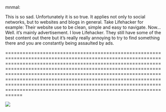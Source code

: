 <!--
id: 266950794
link: http://tumblr.atmos.org/post/266950794/mnmal-this-is-so-sad-unfortunately-it-is-so
slug: mnmal-this-is-so-sad-unfortunately-it-is-so
date: Wed Dec 02 2009 17:12:39 GMT-0800 (PST)
publish: 2009-12-02
tags: 
title: mnmal:

This is so sad. Unfortunately it is so true.
It applies not only to social networks, but to websites and blogs in general. Take Lifehacker for example: Their website use to be clean, simple and easy to navigate. Now… Well. it’s mainly advertisement.
I love Lifehacker. They still have some of the best content out there but it’s really really annoying to try to find something there and you are constantly being assaulted by ads.

-->


mnmal:

This is so sad. Unfortunately it is so true.
It applies not only to social networks, but to websites and blogs in general. Take Lifehacker for example: Their website use to be clean, simple and easy to navigate. Now… Well. it’s mainly advertisement.
I love Lifehacker. They still have some of the best content out there but it’s really really annoying to try to find something there and you are constantly being assaulted by ads.

======================================================================================================================================================================================================================================================================================================================================================================================================================================================

![](http://25.media.tumblr.com/tumblr_ku1je40qkr1qa3qedo1_500.jpg)

